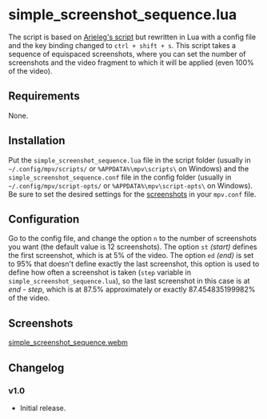 # simple_screenshot_sequence.lua

The script is based on [Arieleg's script](https://github.com/Arieleg/mpv-takeSsSequence) but rewritten in Lua with a config file and the key binding changed to `ctrl + shift + s`. This script takes a sequence of equispaced screenshots, where you can set the number of screenshots and the video fragment to which it will be applied (even 100% of the video).

## Requirements

None.

## Installation

Put the `simple_screenshot_sequence.lua` file in the script folder (usually in `~/.config/mpv/scripts/` or `%APPDATA%\mpv\scripts\` on Windows) and the `simple_screenshot_sequence.conf` file in the config folder (usually in `~/.config/mpv/script-opts/` or `%APPDATA%\mpv\script-opts\` on Windows). Be sure to set the desired settings for the [screenshots](https://mpv.io/manual/stable/#screenshot) in your `mpv.conf` file.

## Configuration

Go to the config file, and change the option `n` to the number of screenshots you want (the default value is 12 screenshots). The option `st` *(start)* defines the first screenshot, which is at 5% of the video. The option `ed` *(end)* is set to 95% that doesn't define exactly the last screenshot, this option is used to define how often a screenshot is taken (`step` variable in `simple_screenshot_sequence.lua`), so the last screenshot in this case is at *end - step*, which is at 87.5% approximately or exactly 87.454835199982% of the video.

## Screenshots

[simple_screenshot_sequence.webm](https://github.com/user-attachments/assets/02600e18-ee68-45a5-bea5-a987248ae825)

## Changelog

### v1.0

- Initial release.
